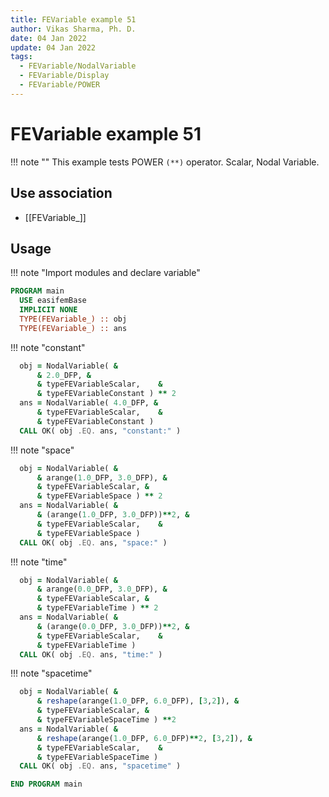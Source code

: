 ```yaml
---
title: FEVariable example 51
author: Vikas Sharma, Ph. D.
date: 04 Jan 2022
update: 04 Jan 2022
tags:
  - FEVariable/NodalVariable
  - FEVariable/Display
  - FEVariable/POWER
---
```


# FEVariable example 51

!!! note ""
    This example tests POWER `(**)` operator. Scalar, Nodal Variable.

## Use association

- [[FEVariable_]]

## Usage

!!! note "Import modules and declare variable"

```fortran
PROGRAM main
  USE easifemBase
  IMPLICIT NONE
  TYPE(FEVariable_) :: obj
  TYPE(FEVariable_) :: ans
```

!!! note "constant"

```fortran
  obj = NodalVariable( &
      & 2.0_DFP, &
      & typeFEVariableScalar,    &
      & typeFEVariableConstant ) ** 2
  ans = NodalVariable( 4.0_DFP, &
      & typeFEVariableScalar,    &
      & typeFEVariableConstant )
  CALL OK( obj .EQ. ans, "constant:" )
```

!!! note "space"

```fortran
  obj = NodalVariable( &
      & arange(1.0_DFP, 3.0_DFP), &
      & typeFEVariableScalar, &
      & typeFEVariableSpace ) ** 2
  ans = NodalVariable( &
      & (arange(1.0_DFP, 3.0_DFP))**2, &
      & typeFEVariableScalar,    &
      & typeFEVariableSpace )
  CALL OK( obj .EQ. ans, "space:" )
```

!!! note "time"

```fortran
  obj = NodalVariable( &
      & arange(0.0_DFP, 3.0_DFP), &
      & typeFEVariableScalar, &
      & typeFEVariableTime ) ** 2
  ans = NodalVariable( &
      & (arange(0.0_DFP, 3.0_DFP))**2, &
      & typeFEVariableScalar,    &
      & typeFEVariableTime )
  CALL OK( obj .EQ. ans, "time:" )
```

!!! note "spacetime"

```fortran
  obj = NodalVariable( &
      & reshape(arange(1.0_DFP, 6.0_DFP), [3,2]), &
      & typeFEVariableScalar, &
      & typeFEVariableSpaceTime ) **2
  ans = NodalVariable( &
      & reshape(arange(1.0_DFP, 6.0_DFP)**2, [3,2]), &
      & typeFEVariableScalar,    &
      & typeFEVariableSpaceTime )
  CALL OK( obj .EQ. ans, "spacetime" )
```

```fortran
END PROGRAM main
```
